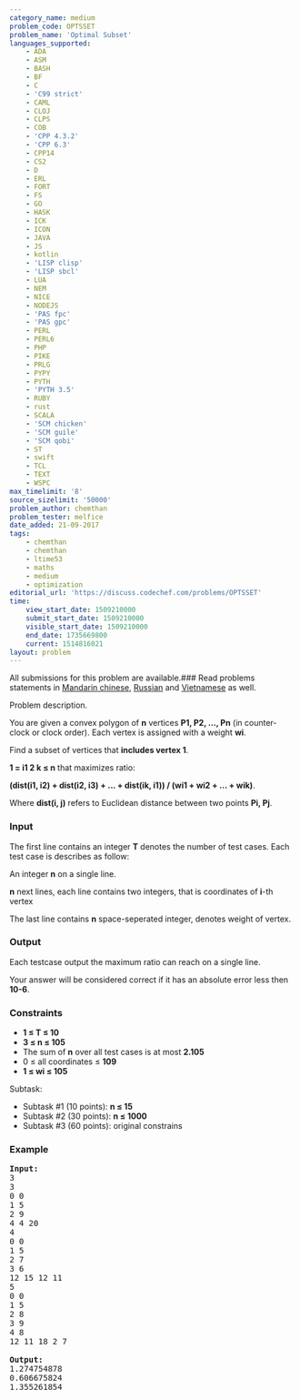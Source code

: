 ```yaml
---
category_name: medium
problem_code: OPTSSET
problem_name: 'Optimal Subset'
languages_supported:
    - ADA
    - ASM
    - BASH
    - BF
    - C
    - 'C99 strict'
    - CAML
    - CLOJ
    - CLPS
    - COB
    - 'CPP 4.3.2'
    - 'CPP 6.3'
    - CPP14
    - CS2
    - D
    - ERL
    - FORT
    - FS
    - GO
    - HASK
    - ICK
    - ICON
    - JAVA
    - JS
    - kotlin
    - 'LISP clisp'
    - 'LISP sbcl'
    - LUA
    - NEM
    - NICE
    - NODEJS
    - 'PAS fpc'
    - 'PAS gpc'
    - PERL
    - PERL6
    - PHP
    - PIKE
    - PRLG
    - PYPY
    - PYTH
    - 'PYTH 3.5'
    - RUBY
    - rust
    - SCALA
    - 'SCM chicken'
    - 'SCM guile'
    - 'SCM qobi'
    - ST
    - swift
    - TCL
    - TEXT
    - WSPC
max_timelimit: '8'
source_sizelimit: '50000'
problem_author: chemthan
problem_tester: melfice
date_added: 21-09-2017
tags:
    - chemthan
    - chemthan
    - ltime53
    - maths
    - medium
    - optimization
editorial_url: 'https://discuss.codechef.com/problems/OPTSSET'
time:
    view_start_date: 1509210000
    submit_start_date: 1509210000
    visible_start_date: 1509210000
    end_date: 1735669800
    current: 1514816021
layout: problem
---
```

All submissions for this problem are available.### Read problems statements in [Mandarin chinese](http://www.codechef.com/download/translated/LTIME53/mandarin/OPTSSET.pdf), [Russian](http://www.codechef.com/download/translated/LTIME53/russian/OPTSSET.pdf) and [Vietnamese](http://www.codechef.com/download/translated/LTIME53/vietnamese/OPTSSET.pdf) as well.

Problem description.

You are given a convex polygon of **n** vertices **P1, P2, ..., Pn** (in counter-clock or clock order). Each vertex is assigned with a weight **wi**.

Find a subset of vertices that **includes vertex 1**.

**1 = i1 2 k ≤ n** that maximizes ratio:

**(dist(i1, i2) + dist(i2, i3) + ... + dist(ik, i1)) / (wi1 + wi2 + ... + wik)**.

Where **dist(i, j)** refers to Euclidean distance between two points **Pi, Pj**.

### Input

The first line contains an integer **T** denotes the number of test cases. Each test case is describes as follow:

An integer **n** on a single line.

**n** next lines, each line contains two integers, that is coordinates of **i**-th vertex

The last line contains **n** space-seperated integer, denotes weight of vertex.

### Output

Each testcase output the maximum ratio can reach on a single line.

Your answer will be considered correct if it has an absolute error less then **10-6**.

### Constraints

- **1 ≤ T ≤ 10**
- **3 ≤ n ≤ 105**
- The sum of **n** over all test cases is at most **2.105**
- 0 ≤ all coordinates ≤ **109**
- **1 ≤ wi ≤ 105**

Subtask:

- Subtask #1 (10 points): **n ≤ 15**
- Subtask #2 (30 points): **n ≤ 1000**
- Subtask #3 (60 points): original constrains

### Example

<pre><b>Input:</b>
3
3
0 0
1 5
2 9
4 4 20
4
0 0
1 5
2 7
3 6
12 15 12 11
5
0 0
1 5
2 8
3 9
4 8
12 11 18 2 7

<b>Output:</b>
1.274754878
0.606675824
1.355261854
</pre>